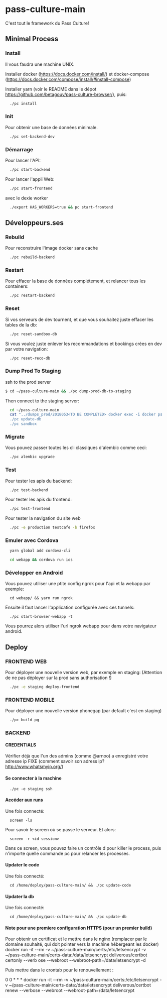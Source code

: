 # pass-culture-main

C'est tout le framework du Pass Culture!

## Minimal Process

### Install
  Il vous faudra une machine UNIX.

  Installer docker (https://docs.docker.com/install/) et docker-compose (https://docs.docker.com/compose/install/#install-compose)

  Installer yarn (voir le README dans le dépot https://github.com/betagouv/pass-culture-browser/), puis:

  ```bash
    ./pc install
  ```

### Init
  Pour obtenir une base de données minimale.
  ```bash
    ./pc set-backend-dev
  ```

### Démarrage
  Pour lancer l'API:
  ```bash
    ./pc start-backend
  ```
  Pour lancer l'appli Web:
  ```bash
    ./pc start-frontend
  ```
  avec le dexie worker
  ```bash
    ./export HAS_WORKERS=true && pc start-frontend
  ```

## Développeurs.ses

### Rebuild
  Pour reconstruire l'image docker sans cache
  ```bash
    ./pc rebuild-backend
  ```

### Restart
  Pour effacer la base de données complétement, et relancer tous les containers:
  ```bash
    ./pc restart-backend
  ```

### Reset
  Si vos serveurs de dev tournent, et que vous souhaitez juste effacer
  les tables de la db:
  ```bash
    ./pc reset-sandbox-db
  ```
  Si vous voulez juste enlever les recommandations et bookings crées en dev par votre
  navigation:
  ```bash
    ./pc reset-reco-db
  ```

### Dump Prod To Staging

  ssh to the prod server
  ```bash
  $ cd ~/pass-culture-main && ./pc dump-prod-db-to-staging
  ```

  Then connect to the staging server:
  ```bash
    cd ~/pass-culture-main
    cat "../dumps_prod/2018053<TO BE COMPLETED> docker exec -i docker ps | grep postgres | cut -d" " -f 1 pg_restore -d pass_culture -U pass_culture -c -vvvv
    ./pc update-db
    ./pc sandbox
  ```

### Migrate
  Vous pouvez passer toutes les cli classiques d'alembic
  comme ceci:
  ```bash
    ./pc alembic upgrade
  ```

### Test
  Pour tester les apis du backend:
  ```bash
    ./pc test-backend
  ```

  Pour tester les apis du frontend:
  ```bash
    ./pc test-frontend
  ```

  Pour tester la navigation du site web
  ```bash
    ./pc -e production testcafe -b firefox
  ```

### Emuler avec Cordova

```bash
  yarn global add cordova-cli
```

```bash
  cd webapp && cordova run ios
```
<!-- iPhone-5s, 11.2
iPhone-6, 11.2
iPhone-6-Plus, 11.2
iPhone-6s, 11.2
iPhone-6s-Plus, 11.2
iPhone-7, 11.2
iPhone-7-Plus, 11.2
iPhone-SE, 11.2
iPad-Air, 11.2
iPad-Air-2, 11.2
iPad--5th-generation-, 11.2
iPad-Pro--12-9-inch---2nd-generation-, 11.2
iPad-Pro--10-5-inch-, 11.2
Apple-TV-1080p, tvOS 11.2
Apple-TV-4K-4K, tvOS 11.2
Apple-TV-4K-1080p, tvOS 11.2
iPhone-8, 11.2
iPhone-8-Plus, 11.2
iPhone-X, 11.2
iPad-Pro--9-7-inch-, 11.2
iPad-Pro, 11.2
Apple-Watch-38mm, watchOS 4.2
Apple-Watch-42mm, watchOS 4.2
Apple-Watch-Series-2-38mm, watchOS 4.2
Apple-Watch-Series-2-42mm, watchOS 4.2
Apple-Watch-Series-3-38mm, watchOS 4.2
Apple-Watch-Series-3-42mm, watchOS 4.2 -->

### Développer en Android

  Vous pouvez utiliser une ptite config ngrok pour l'api et la webapp par exemple:
  ```
    cd webapp/ && yarn run ngrok
  ```
  Ensuite il faut lancer l'application configurée avec ces tunnels:
  ```
    ./pc start-browser-webapp -t
  ```
  Vous pourrez alors utiliser l'url ngrok webapp pour dans votre navigateur android.


## Deploy

### FRONTEND WEB
  Pour déployer une nouvelle version web, par exemple en staging:
  (Attention de ne pas déployer sur la prod sans authorisation !)
  ```bash
    ./pc -e staging deploy-frontend
  ```

### FRONTEND MOBILE
  Pour déployer une nouvelle version phonegap (par default c'est en staging)
  ```bash
    ./pc build-pg
  ```

### BACKEND

#### CREDENTIALS

Vérifier déjà que l'un des admins (comme @arnoo) a
enregistré votre adresse ip FIXE (comment savoir son adress ip? http://www.whatsmyip.org/)

#### Se connecter à la machine
  ```
    ./pc -e staging ssh
  ```

#### Accéder aux runs
  Une fois connecté:
  ```
    screen -ls
  ```
  Pour savoir le screen où se passe le serveur. Et alors:
  ```
    screen -r <id session>
  ```
  Dans ce screen, vous pouvez faire un contrôle d pour killer le process, puis
  n'importe quelle commande pc pour relancer les processes.

#### Updater le code
  Une fois connecté:
  ```
    cd /home/deploy/pass-culture-main/ && ./pc update-code
  ```

#### Updater la db
  Une fois connecté:
  ```
    cd /home/deploy/pass-culture-main/ && ./pc update-db
  ```

#### Note pour une premiere configuration HTTPS (pour un premier build)

  Pour obtenir un certificat et le mettre dans le nginx (remplacer <domaine> par le domaine souhaité, qui doit pointer vers la machine hébergeant les docker)
  docker run -it --rm -v ~/pass-culture-main/certs:/etc/letsencrypt       -v ~/pass-culture-main/certs-data:/data/letsencrypt       deliverous/certbot       certonly       --verb
  ose --webroot --webroot-path=/data/letsencrypt       -d <domaine>

  Puis mettre dans le crontab pour le renouvellement :

  0 0 * * * docker run -it --rm -v ~/pass-culture-main/certs:/etc/letsencrypt       -v ~/pass-culture-main/certs-data:/data/letsencrypt       deliverous/certbot       renew       --verbose
  --webroot --webroot-path=/data/letsencrypt

